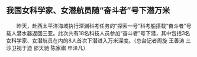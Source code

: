 ## 我国女科学家、女潜航员随“奋斗者”号下潜万米
　　昨天，赴西太平洋海域执行深渊科考任务的“探索一号”科考船搭载“奋斗者”号载人潜水器返回三亚。此次共有18名科技人员参加“奋斗者”号下潜，其中包括3名女科学家、女潜航员在内的8人首次下潜进入万米深度。（总台记者周旋 王善涛 三沙卫视于迪 邵天驰 陈家祺 申泽凡）  

